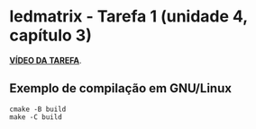 # ledmatrix - Tarefa 1 (unidade 4, capítulo 3)

**[VÍDEO DA TAREFA](#TODO)**.

## Exemplo de compilação em GNU/Linux

```
cmake -B build
make -C build
```

<!-- vim: set spelllang=pt_br: -->
